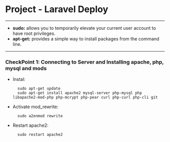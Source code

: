 # Project - Laravel Deploy
-----------------------------

- **sudo:** allows you to temporarily elevate your current user account to have root privileges.
- **apt-get:** provides a simple way to install packages from the command line.


------------------------------------------------------------------------------------------------

### CheckPoint 1: Connecting to Server and Installing apache, php, mysql and mods
- Instal: 
        
        sudo apt-get update 
        sudo apt-get install apache2 mysql-server php-mysql php libapache2-mod-php php-mcrypt php-pear curl php-curl php-cli git

- Activate mod_rewrite:

        sudo a2enmod rewrite

- Restart apache2:

        sudo restart apache2


